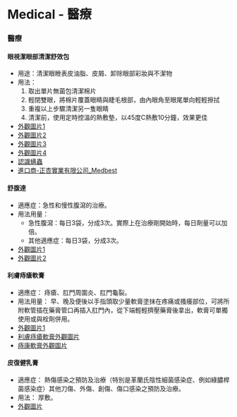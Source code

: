 # Medical - 醫療


### 醫療
<!--more-->
#### 眼視潔眼部清潔舒效包
- 用途：清潔眼瞼表皮油脂、皮屑、卸除眼部彩妝與不潔物
- 用法：
    1. 取出單片無菌包清潔棉片
    2. 輕閉雙眼，將棉片覆蓋眼睛與睫毛根部，由內眼角至眼尾單向輕輕擦拭
    3. 重複以上步驟清潔另一隻眼睛
    4. 清潔前，使用定時控溫的熱敷墊，以45度C熱敷10分鐘，效果更佳
- [外觀圖片1](https://drive.google.com/uc?export=view&id=1RsitDGFFeo9CXKPua8cdZyxq81hWYrY2)
- [外觀圖片2](https://drive.google.com/uc?export=view&id=1RovKFHVVePLWUiKIK1iwKeTcYnCy-CKR)
- [外觀圖片3](https://drive.google.com/uc?export=view&id=1RwEVVM4xg5cf4j4ptsZGowC6UzF1S8qV)
- [外觀圖片4](https://drive.google.com/uc?export=view&id=1SKJVk9maa-5YMKbp5wgDSa9ROJTXn8Oq)
- [認識螨蟲](https://drive.google.com/uc?export=view&id=1SF2ZpeaVGTfhTXKnLfkfpK_P6AcEm7ak)
- [進口商-正杏實業有限公司_Medbest](http://www.medbest.com.tw/index.php)

[//]: # (This may be the most platform independent comment)
[//]: # 
[//]: # (The best image resolution for most smartphones is )
[//]: # (640 by 320 pixels, although you should ideally maintain )
[//]: # (the aspect ratio of the original image or the output image )
[//]: # (will be distorted.)

#### 舒腹達
- 適應症：急性和慢性腹瀉的治療。
- 用法用量： 
  * 急性腹瀉：每日3袋，分成3次。實際上在治療剛開始時，每日劑量可以加倍。
  * 其他適應症：每日3袋，分成3次。
- [外觀圖片1](https://drive.google.com/uc?export=view&id=1S5GFVpQcr6tis7vyFo0OWxmMaAJVu68x)
- [外觀圖片2](https://drive.google.com/uc?export=view&id=1S4-dlDMB79puoYybP9wzxFDckygOujry)

#### 利膚痔瘡軟膏
- 適應症： 痔瘡、肛門周圍炎、肛門龜裂。
- 用法用量： 早、晚及便後以手指頭取少量軟膏塗抹在疼痛或搔癢部位，可將所附軟管插在藥膏管口再插入肛門內，從下端輕輕擠壓藥膏後拿出，軟膏可單獨使用或與栓劑併用。
- [外觀圖片1](https://drive.google.com/uc?export=view&id=1SmIItV-3W5YsJCGgjgkpeiaku4lQEwly)
- [利膚痔瘡軟膏外觀圖片](https://drive.google.com/uc?export=view&id=1SzsG0XbQ4NpuNzA2jnzNxOccJer3up-5)
- [痔康軟膏外觀圖片](https://drive.google.com/uc?export=view&id=1Sprwk749rjEvrxM7BXWtr6V45omHvzrQ)

#### 皮復健乳膏
- 適應症： 熱傷感染之預防及治療（特別是革蘭氏陰性細菌感染症、例如綠膿桿菌感染症）其他刀傷、外傷、創傷、傷口感染之預防及治療。 
- 用法：
    厚敷。
- [外觀圖片](https://drive.google.com/uc?export=view&id=1-UVrRne2I8gdvR1DAu2fSfEsoSg8JXdP )


